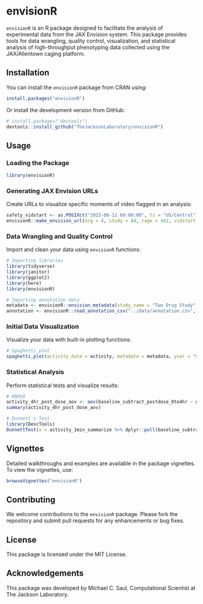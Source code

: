 # envisionR

`envisionR` is an R package designed to facilitate the analysis of experimental data from the JAX Envision system. This package provides tools for data wrangling, quality control, visualization, and statistical analysis of high-throughput phenotyping data collected using the JAX/Allentown caging platform.

## Installation

You can install the `envisionR` package from CRAN using:

```R
install.packages("envisionR")
```

Or install the development version from GitHub:

```R
# install.packages("devtools")
devtools::install_github("TheJacksonLaboratory/envisionR")
```

## Usage

### Loading the Package

```R
library(envisionR)
```

### Generating JAX Envision URLs

Create URLs to visualize specific moments of video flagged in an analysis:

```R
safety_vidstart <- as.POSIXct("2023-06-12 09:00:00", tz = "US/Central")
envisionR::make_envision_url(org = 4, study = 84, cage = 442, vidstart = safety_vidstart)
```

### Data Wrangling and Quality Control

Import and clean your data using `envisionR` functions:

```R
# Importing libraries
library(tidyverse)
library(janitor)
library(ggplot2)
library(here)
library(envisionR)

# Importing annotation data
metadata <- envisionR::envision_metadata(study_name = "Two Drug Study", tzone = "US/Central", lights_on = "06:00:00", lights_off = "18:00:00", study_url = "https://app.murine.net/org/4/study/84/")
annotation <- envisionR::read_annotation_csv("../data/annotation.csv", metadata = metadata)
```

### Initial Data Visualization

Visualize your data with built-in plotting functions:

```R
# Spaghetti plot
spaghetti_plot(activity_data = activity, metadata = metadata, yvar = "movement_mean_per_cage_cm_s_hour", occupancy_norm = TRUE) + ggokabeito::scale_color_okabe_ito(order = okabe_order)
```

### Statistical Analysis

Perform statistical tests and visualize results:

```R
# ANOVA
activity_4hr_post_dose_aov <- aov(baseline_subtract_postdose_0to4hr ~ group_name, data = activity_1min_summarize)
summary(activity_4hr_post_dose_aov)

# Dunnett's Test
library(DescTools)
DunnettTest(x = activity_1min_summarize %>% dplyr::pull(baseline_subtract_postdose_0to4hr), g = activity_1min_summarize %>% dplyr::pull(group_name), control = "Vehicle (0 mg/kg)")
```

## Vignettes

Detailed walkthroughs and examples are available in the package vignettes. To view the vignettes, use:

```R
browseVignettes("envisionR")
```

## Contributing

We welcome contributions to the `envisionR` package. Please fork the repository and submit pull requests for any enhancements or bug fixes.

## License

This package is licensed under the MIT License.

## Acknowledgements

This package was developed by Michael C. Saul, Computational Scientist at The Jackson Laboratory.
